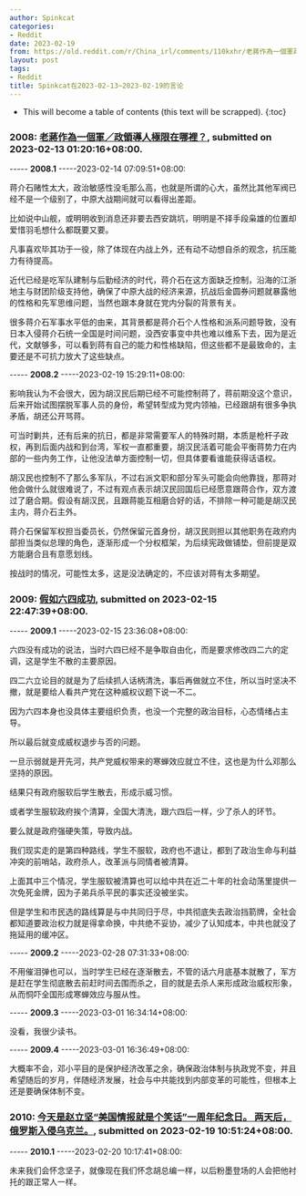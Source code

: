 ```yaml
---
author: Spinkcat
categories:
- Reddit
date: 2023-02-19
from: https://old.reddit.com/r/China_irl/comments/110kxhr/老蔣作為一個軍政領導人極限在哪裡/
layout: post
tags:
- Reddit
title: Spinkcat在2023-02-13~2023-02-19的言论
---
```


* This will become a table of contents (this text will be scrapped).
{:toc}

### 2008: [老蔣作為一個軍／政領導人極限在哪裡？](https://old.reddit.com/r/China_irl/comments/110kxhr/老蔣作為一個軍政領導人極限在哪裡/), submitted on 2023-02-13 01:20:16+08:00.

----- __2008.1__ -----2023-02-14 07:09:51+08:00:

蒋介石赌性太大，政治敏感性没毛那么高，也就是所谓的心大，虽然比其他军阀已经不是一个级别了，中原大战期间就可以看得出差距。

比如说中山舰，或明明收到消息还非要去西安跳坑，明明是不择手段枭雄的位置却爱惜羽毛想什么都既要又要。

凡事喜欢毕其功于一役，除了体现在内战上外，还有动不动想自杀的观念，抗压能力有待提高。

近代已经是吃军队建制与后勤经济的时代，蒋介石在这方面缺乏控制，沿海的江浙地主与财团阶级支持他，确保了中原大战的经济来源，抗战后金圆券问题就暴露他的性格和先军思维问题，当然也跟本身就在党内分裂的背景有关。

很多蒋介石军事水平低的由来，其背景都是蒋介石个人性格和派系问题导致，没有日本入侵蒋介石统一全国是时间问题，没西安事变中共也难以维系下去，因为是近代，文献够多，可以看到蒋有自己的能力和性格缺陷，但这些都不是最致命的，主要还是不可抗力放大了这些缺点。

----- __2008.2__ -----2023-02-19 15:29:11+08:00:

影响我认为不会很大，因为胡汉民后期已经不可能控制蒋了，蒋前期没这个意识，后来开始试图摆脱军事人员的身份，希望转型成为党内领袖，已经跟胡有很多争执矛盾，胡还公开骂蒋。

可当时剿共，还有后来的抗日，都是非常需要军人的特殊时期，本质是枪杆子政权，再到后面内战和到台湾，军权一直都重要，胡汉民活着可能会平衡蒋势力在内部的一些内务工作，让他没法单方面控制一切，但具体要看谁能获得话语权。

胡汉民也控制不了那么多军队，不过右派文职和部分军头可能会向他靠拢，那蒋对他会做什么就很难说了，不过有观点表示胡汉民回国后已经愿意跟蒋合作，双方渡过了磨合期。假设有胡汉民，且跟蒋能互相磨合好的话，不排除一种可能是胡汉民主内，蒋介石主外。

蒋介石保留军权担当委员长，仍然保留元首身份，胡汉民则担以其他职务在政府内部担当类似总理的角色，逐渐形成一个分权框架，为后续宪政做铺垫，但前提是双方能磨合且有意愿划线。

按战时的情况，可能性太多，这是没法确定的，不应该对蒋有太多期望。

### 2009: [假如六四成功](https://old.reddit.com/r/real_China_irl/comments/112zotu/假如六四成功/), submitted on 2023-02-15 22:47:39+08:00.

----- __2009.1__ -----2023-02-15 23:36:08+08:00:

六四没有成功的说法，当时六四已经不是争取自由化，而是要求修改四二六的定调，这是学生不散的主要原因。

四二六立论目的就是为了后续抓人话柄清洗，事后再做就立不住，所以当时坚决不撤，就是要给人看共产党在这种威权议题下说一不二。

因为六四本身也没具体主要组织负责，也没一个完整的政治目标，心态情绪占主导。

所以最后就变成威权退步与否的问题。

一旦示弱就是开先河，共产党威权带来的寒蝉效应就立不住，这也是为什么邓那么坚持的原因。

结果只有政府服软后学生散去，形成示威习惯。

或者学生服软政府挨个清算，全国大清洗，跟六四后一样，少了杀人的环节。

要么就是政府强硬失策，导致内战。

我们现实走的是第四种路线，学生不服软，政府也不退让，都到了政治生命与利益冲突的前哨站，政府杀人，改革派与同情者被清算。

上面其中三个情况，学生服软被清算也可以给中共在近二十年的社会动荡里提供一次免死金牌，因为子弟兵杀平民的事实还没被坐实。

但是学生和市民选的路线算是与中共同归于尽，中共彻底失去政治挡箭牌，全社会都知道要政治权力就是得拿命换，中共绝不妥协，减少了认知成本，中共也就没了拖延用的缓冲区。

----- __2009.2__ -----2023-02-28 07:31:33+08:00:

不用催泪弹也可以，当时学生已经在逐渐散去，不管的话六月底基本就散了，军方是赶在学生彻底散去前赶时间去围而杀之，目的就是去杀人来形成政治威权形象，从而恫吓全国形成寒蝉效应与服从性。

----- __2009.3__ -----2023-03-01 16:34:14+08:00:

没看，我很少读书。

----- __2009.4__ -----2023-03-01 16:36:49+08:00:

大概率不会，邓小平目的是保护经济改革之余，确保政治体制与执政党不变，并且希望随后的岁月，伴随经济发展，社会与中共能找到内部变革的可能性，但根本上还是要确保体制不变。

### 2010: [今天是赵立坚“美国情报就是个笑话”一周年纪念日。 两天后，俄罗斯入侵乌克兰。](https://old.reddit.com/r/China_irl/comments/115zmmg/今天是赵立坚美国情报就是个笑话一周年纪念日_两天后俄罗斯入侵乌克兰/), submitted on 2023-02-19 10:51:24+08:00.

----- __2010.1__ -----2023-02-20 10:17:41+08:00:

未来我们会怀念坚子，就像现在我们怀念胡总编一样，以后粉墨登场的人会把他衬托的跟正常人一样。

